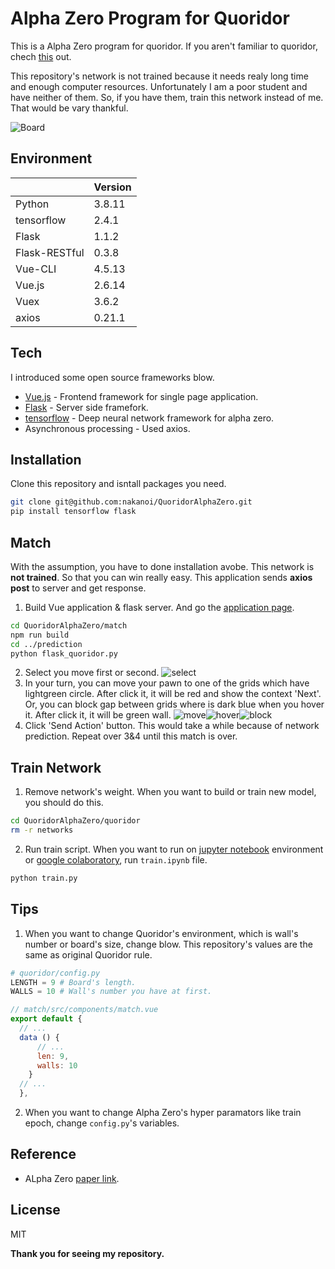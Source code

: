 # Alpha Zero Program for Quoridor

This is a Alpha Zero program for quoridor. If you aren't familiar to quoridor, chech [this](https://en.wikipedia.org/wiki/Quoridor) out.

This repository's network is not trained because it needs realy long time and enough computer resources. Unfortunately I am a poor student and have neither of them.
So, if you have them, train this network instead of me. That would be vary thankful.

![Board]

## Environment

| | Version |
| ------ | ------ |
| Python | 3.8.11 |
| tensorflow | 2.4.1 |
| Flask | 1.1.2 |
| Flask-RESTful | 0.3.8 |
| Vue-CLI | 4.5.13 |
| Vue.js | 2.6.14 |
| Vuex | 3.6.2 |
| axios | 0.21.1 |

## Tech

I introduced some open source frameworks blow.

- [Vue.js] - Frontend framework for single page application.
- [Flask] - Server side framefork.
- [tensorflow] - Deep neural network framework for alpha zero.
- Asynchronous processing - Used axios.

## Installation

Clone this repository and isntall packages you need.

```sh
git clone git@github.com:nakanoi/QuoridorAlphaZero.git
pip install tensorflow flask
```

## Match

With the assumption, you have to done installation avobe.
This network is **not trained**. So that you can win really easy.
This application sends **axios post** to server and get response.
1. Build Vue application & flask server. And go the [application page].
```sh
cd QuoridorAlphaZero/match
npm run build
cd ../prediction
python flask_quoridor.py
```
2. Select you move first or second.
![select]
3. In your turn, you can move your pawn to one of the grids which have lightgreen circle. After click it, it will be red and show the context 'Next'.
Or, you can block gap between grids where is dark blue when you hover it. After click it, it will be green wall.
![move]![hover]![block]
4. Click 'Send Action' button. This would take a while because of network prediction. Repeat over 3&4 until this match is over.

## Train Network

1. Remove network's weight. When you want to build or train new model, you should do this.
```sh
cd QuoridorAlphaZero/quoridor
rm -r networks
```
2. Run train script. When you want to run on [jupyter notebook] environment or [google colaboratory], run ```train.ipynb``` file.
```sh
python train.py
```

## Tips
1. When you want to change Quoridor's environment, which is wall's number or board's size, change blow. This repository's values are the same as original Quoridor rule.
```python
# quoridor/config.py
LENGTH = 9 # Board's length.
WALLS = 10 # Wall's number you have at first.
```
```javascript
// match/src/components/match.vue
export default {
  // ...
  data () {
      // ...
      len: 9,
      walls: 10
    }
  // ...
  },
```
2. When you want to change Alpha Zero's hyper paramators like train epoch, change ```config.py```'s variables.

## Reference
- ALpha Zero [paper link].

## License

MIT

**Thank you for seeing my repository.**

[//]: # (These are reference links used in the body of this note and get stripped out when the markdown processor does its job. There is no need to format nicely because it shouldn't be seen. Thanks SO - http://stackoverflow.com/questions/4823468/store-comments-in-markdown-syntax)
   [Vue.js]: <https://vuejs.org/index.html>
   [Flask]: <https://flask.palletsprojects.com/en/2.0.x/>
   [tensorflow]: <https://www.tensorflow.org/>
   [Board]: <https://user-images.githubusercontent.com/72122101/131285762-12d71adb-043d-4809-a5fc-5906ba487cbd.png>
   [select]: <https://user-images.githubusercontent.com/72122101/131286335-b7c8ae37-a5f7-44df-ab65-f7fa8be5b335.png>
   [move]: <https://user-images.githubusercontent.com/72122101/131286915-f80e2b52-722b-4ee0-8c73-7c817df21b61.png>
   [hover]: <https://user-images.githubusercontent.com/72122101/131286676-eb1791be-3f76-4e84-8374-7952a3030623.png>
   [block]: <https://user-images.githubusercontent.com/72122101/131286810-c6a0bed6-b2d0-44af-8e89-dea8b14c6457.png>
   [application page]: <http://127.0.0.1:5000/>
   [jupyter notebook]: <https://jupyter.org/>
   [google colaboratory]: <https://colab.research.google.com/>
   [paper link]: <https://arxiv.org/pdf/1712.01815.pdf>